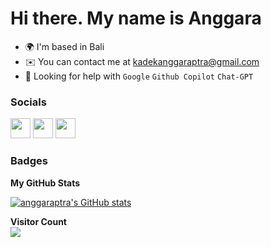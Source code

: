 Hi there. My name is Anggara
==============================

* 🌍  I'm based in Bali
* ✉️  You can contact me at kadekanggaraptra@gmail.com
* 🤝  Looking for help with `Google` `Github Copilot` `Chat-GPT`


### Socials

<p align="left"> <a href="http://www.instagram.com/anggara.ptra" target="_blank" rel="noreferrer"><img src="https://raw.githubusercontent.com/danielcranney/readme-generator/main/public/icons/socials/instagram.svg" width="32" height="32" /></a> <a href="https://www.linkedin.com/in/i-kadek-anggara-putra/" target="_blank" rel="noreferrer"><img src="https://raw.githubusercontent.com/danielcranney/readme-generator/main/public/icons/socials/linkedin.svg" width="32" height="32" /></a> <a href="https://www.twitter.com/anggara_ptra" target="_blank" rel="noreferrer"><img src="https://raw.githubusercontent.com/danielcranney/readme-generator/main/public/icons/socials/twitter.svg" width="32" height="32" /></a></p>

### Badges

<b>My GitHub Stats</b>

<a href="http://www.github.com/anggaraptra"><img src="https://github-readme-stats.vercel.app/api?username=anggaraptra&show_icons=true&hide=&count_private=true&title_color=0891b2&text_color=000000&icon_color=0891b2&bg_color=ffffff&hide_border=true&show_icons=true" alt="anggaraptra's GitHub stats" /></a>

<b align="center">Visitor Count</b> </br>
<img align="center" src="https://profile-counter.glitch.me/anggaraptra/count.svg"/>

